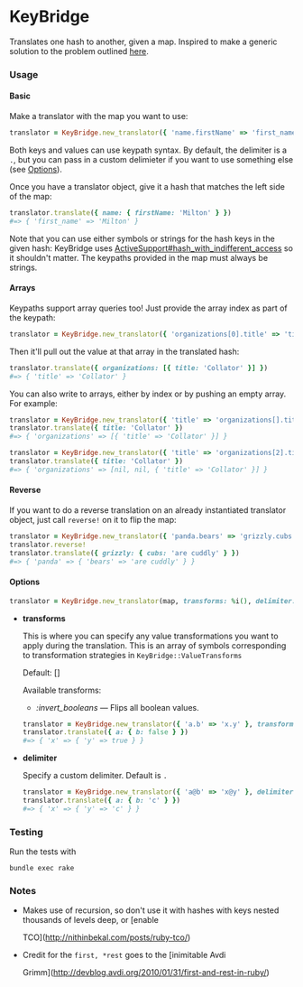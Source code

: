 # KeyBridge

Translates one hash to another, given a map. Inspired to make a generic solution to the problem outlined [here](http://codenoble.com/blog/transforming-hashes-a-refactoring-story/).

### Usage

#### Basic

Make a translator with the map you want to use:

``` ruby
translator = KeyBridge.new_translator({ 'name.firstName' => 'first_name' })
```

Both keys and values can use keypath syntax. By default, the delimiter is a `.`, but you can pass in  a custom delimieter if you want to use something else (see [Options](#options)).

Once you have a translator object, give it a hash that matches the left side of the map:

``` ruby
translator.translate({ name: { firstName: 'Milton' } })
#=> { 'first_name' => 'Milton' }
```

Note that you can use either symbols or strings for the hash keys in the given hash: KeyBridge uses [ActiveSupport#hash_with_indifferent_access](https://github.com/rails/rails/blob/master/activesupport/lib/active_support/hash_with_indifferent_access.rb) so it shouldn't matter. The keypaths provided in the map must always be strings.

#### Arrays

Keypaths support array queries too! Just provide the array index as part of the keypath:

``` ruby
translator = KeyBridge.new_translator({ 'organizations[0].title' => 'title' })
```

Then it'll pull out the value at that array in the translated hash:

``` ruby
translator.translate({ organizations: [{ title: 'Collator' }] })
#=> { 'title' => 'Collator' }
```

You can also write to arrays, either by index or by pushing an empty array. For example:

``` ruby
translator = KeyBridge.new_translator({ 'title' => 'organizations[].title' })
translator.translate({ title: 'Collator' })
#=> { 'organizations' => [{ 'title' => 'Collator' }] }

translator = KeyBridge.new_translator({ 'title' => 'organizations[2].title' })
translator.translate({ title: 'Collator' })
#=> { 'organizations' => [nil, nil, { 'title' => 'Collator' }] }
```

#### Reverse

If you want to do a reverse translation on an already instantiated translator object, just call `reverse!` on it to flip the map:

``` ruby
translator = KeyBridge.new_translator({ 'panda.bears' => 'grizzly.cubs' })
translator.reverse!
translator.translate({ grizzly: { cubs: 'are cuddly' } })
#=> { 'panda' => { 'bears' => 'are cuddly' } }
```

#### Options <a id="options"></a>

``` ruby
translator = KeyBridge.new_translator(map, transforms: %i(), delimiter: '.')
```

- **transforms**
  
  This is where you can specify any value transformations you want to apply during the translation. This is an array of symbols corresponding to transformation strategies in `KeyBridge::ValueTransforms`
  
  Default: []
  
  Available transforms:
  
  - *:invert_booleans* — Flips all boolean values.
  
  ```ruby
  translator = KeyBridge.new_translator({ 'a.b' => 'x.y' }, transforms: %i(invert_booleans))
  translator.translate({ a: { b: false } })
  #=> { 'x' => { 'y' => true } }
  ```

- **delimiter**
  
  Specify a custom delimiter. Default is `.`

  ```ruby
  translator = KeyBridge.new_translator({ 'a@b' => 'x@y' }, delimiter: '@')
  translator.translate({ a: { b: 'c' } })
  #=> { 'x' => { 'y' => 'c' } }
  ```

### Testing

Run the tests with

``` 
bundle exec rake
```

### Notes

- Makes use of recursion, so don't use it with hashes with keys nested thousands of levels deep, or [enable
  
  TCO](http://nithinbekal.com/posts/ruby-tco/)
  
- Credit for the `first, *rest` goes to the [inimitable Avdi
  
  Grimm](http://devblog.avdi.org/2010/01/31/first-and-rest-in-ruby/)

